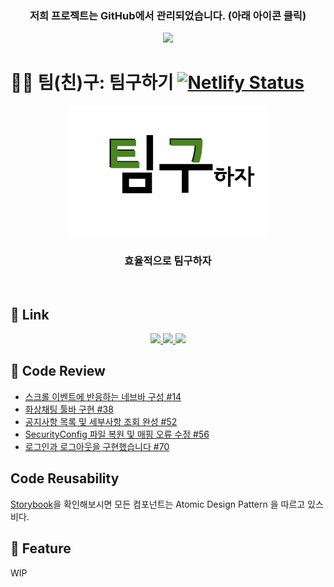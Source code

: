 <div align=center>
  <h3>저희 프로젝트는 GitHub에서 관리되었습니다. (아래 아이콘 클릭)</h3>
	<a href="https://github.com/team-gu/service/pulls?q=is%3Apr+">
		<img src="http://mne.tools/mne-bids/assets/GitHub.png" height="100px">
	</a>
</div>

# 🤼‍♂️ 팀(친)구: 팀구하기 [![Netlify Status](https://api.netlify.com/api/v1/badges/10fbd5a5-b7d9-486a-af29-1670e61ffbb5/deploy-status)](https://nifty-jepsen-f8bdc1.netlify.app/)

<div align=center>
  <img src="FE/public/logo.png" width="320px">
  <h3>효율적으로 팀구하자</h3>
</div>
<br/>

## 🧷 Link

<div align=center>
	<a href="https://github.com/team-gu/service/pulls?q=is%3Apr+">
		<img src="http://mne.tools/mne-bids/assets/GitHub.png" height="50px">
	</a>
		<a href="https://team-gu.github.io/service/develop/">
		<img src="https://res.cloudinary.com/practicaldev/image/fetch/s--A-93deMc--/c_imagga_scale,f_auto,fl_progressive,h_420,q_auto,w_1000/https://dev-to-uploads.s3.amazonaws.com/uploads/articles/or34romslob844gmmv90.png" height="50px">
	</a>
		<a href="http://i5a202.p.ssafy.io:8080/swagger-ui/#/">
		<img src="https://s3-us-west-2.amazonaws.com/assertible/integrations/swagger-logo-horizontal.jpeg" height="50px">
	</a>
</div>

## 📝 Code Review

- [스크롤 이벤트에 반응하는 네브바 구성 #14](https://github.com/team-gu/service/pull/14)
- [화상채팅 툴바 구현 #38](https://github.com/team-gu/service/pull/38)
- [공지사항 목록 및 세부사항 조회 완성 #52](https://github.com/team-gu/service/pull/52)
- [SecurityConfig 파일 복원 및 매핑 오류 수정 #56](https://github.com/team-gu/service/pull/56)
- [로그인과 로그아웃을 구현했습니다 #70](https://github.com/team-gu/service/pull/70)

## Code Reusability
[Storybook](https://team-gu.github.io/service/develop/")을 확인해보시면 모든 컴포넌트는 Atomic Design Pattern 을 따르고 있스비다.



## 🚀 Feature

WIP
